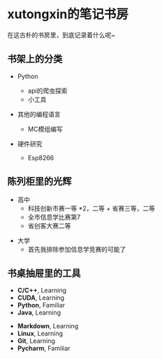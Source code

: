 # xutongxin的笔记书房

在这古朴的书房里，到底记录着什么呢~
<!-- .slide: data-background-image="https://xutongxin1.github.io/asset/background/75006825_p0.jpg" , data-background-opacity="0.5"-->
<!-- slide -->

<!-- .slide: data-background-image="https://xutongxin1.github.io/asset/background/75006825_p0.jpg" , data-background-opacity="0.5"-->
## 书架上的分类

<!-- slide vertical=true -->
<!-- .slide: data-background-image="https://xutongxin1.github.io/asset/background/75006825_p0.jpg" , data-background-opacity="0.5"-->

- Python
  - api的爬虫探索
  - 小工具

- 其他的编程语言
  - MC模组编写

- 硬件研究
  - Esp8266
   

<!-- slide -->
<!-- .slide: data-background-image="https://xutongxin1.github.io/asset/background/83493330_p0.jpg" -->

## 陈列柜里的光辉

<!-- slide vertical=true -->
<!-- .slide: data-background-image="https://xutongxin1.github.io/asset/background/83493330_p0.jpg" -->

- 高中
  - 科技创新市赛一等 *2，二等 + 省赛三等，二等
  - 全市信息学比赛第7
  - 省创客大赛二等
   
<!-- slide vertical=true -->
<!-- .slide: data-background-image="https://xutongxin1.github.io/asset/background/83493330_p0.jpg" -->

- 大学
  - 首先我排除参加信息学竞赛的可能了 



<!-- slide -->
<!-- .slide: data-background-image="https://xutongxin1.github.io/asset/background/83658262_p0.jpg" -->

## 书桌抽屉里的工具

<!-- slide vertical=true -->
<!-- .slide: data-background-image="https://xutongxin1.github.io/asset/background/83658262_p0.jpg" -->

- **C/C++**, Learning
- **CUDA**, Learning
- **Python**, Familiar
- **Java**, Learning

<!-- slide vertical=true -->
<!-- .slide: data-background-image="https://xutongxin1.github.io/asset/background/83658262_p0.jpg" -->

- **Markdown**, Learning
- **Linux**, Learning
- **Git**, Learning
- **Pycharm**, Familiar




